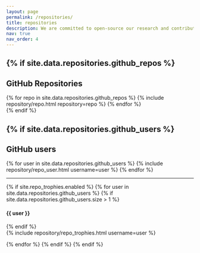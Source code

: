 ```yaml
---
layout: page
permalink: /repositories/
title: repositories
description: We are committed to open-source our research and contribute to the community.
nav: true
nav_order: 4
---
```


{% if site.data.repositories.github_repos %}
---

## GitHub Repositories
<div class="repositories d-flex flex-wrap flex-md-row flex-column justify-content-between align-items-center">
  {% for repo in site.data.repositories.github_repos %}
    {% include repository/repo.html repository=repo %}
  {% endfor %}
</div>
{% endif %}

{% if site.data.repositories.github_users %}
---

## GitHub users
<div class="repositories d-flex flex-wrap flex-md-row flex-column justify-content-between align-items-center">
  {% for user in site.data.repositories.github_users %}
    {% include repository/repo_user.html username=user %}
  {% endfor %}
</div>


---

  {% if site.repo_trophies.enabled %}
  {% for user in site.data.repositories.github_users %}
    {% if site.data.repositories.github_users.size > 1 %}
    <h4>{{ user }}</h4>
    {% endif %}
    <div class="repositories d-flex flex-wrap flex-md-row flex-column justify-content-between align-items-center">
    {% include repository/repo_trophies.html username=user %}
    </div>

  {% endfor %}
  {% endif %}
{% endif %}
